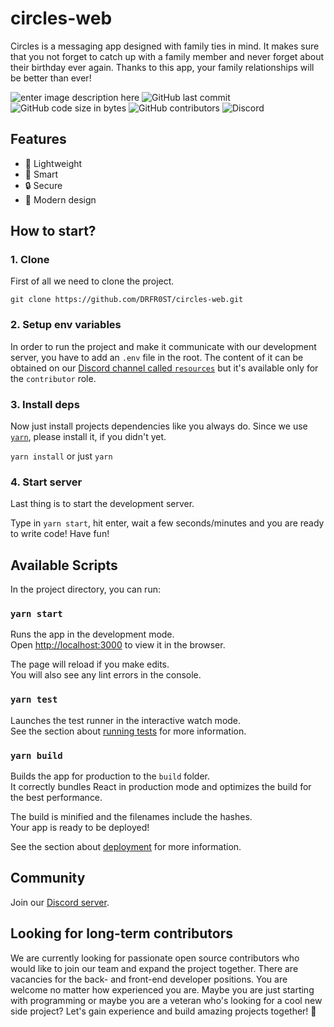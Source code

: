 circles-web
===========
Circles is a messaging app designed with family ties in mind. It makes sure that you not forget to catch up with a family member and never forget about their birthday ever again. Thanks to this app, your family relationships will be better than ever!

![enter image description here](https://img.shields.io/github/workflow/status/DRFR0ST/circles-web/Build%20and%20Deploy?style=for-the-badge) ![GitHub last commit](https://img.shields.io/github/last-commit/DRFR0ST/circles-web?color=%23ef6c00&style=for-the-badge) ![GitHub code size in bytes](https://img.shields.io/github/languages/code-size/DRFR0ST/circles-web?style=for-the-badge) ![GitHub contributors](https://img.shields.io/github/contributors/DRFR0ST/circles-web?style=for-the-badge)  ![Discord](https://img.shields.io/discord/727201090164097114?color=%20%237289da&label=Discord&style=for-the-badge)

## Features
- 🚀 Lightweight
- 🤯 Smart
- 🔒 Secure
- 🌟 Modern design


## How to start?

### 1. Clone
First of all we need to clone the project.

`git clone https://github.com/DRFR0ST/circles-web.git`

### 2. Setup env variables
In order to run the project and make it communicate with our development server, you have to add an `.env` file in the root.
The content of it can be obtained on our [Discord channel called `resources`](https://discord.gg/JyPFtzPa) but it's available only for the `contributor` role.

### 3. Install deps
Now just install projects dependencies like you always do. Since we use [`yarn`](https://yarnpkg.com/), please install it, if you didn't yet.

`yarn install` or just `yarn`

### 4. Start server
Last thing is to start the development server.

Type in `yarn start`, hit enter, wait a few seconds/minutes and you are ready to write code!
Have fun!


## Available Scripts

In the project directory, you can run:

### `yarn start`

Runs the app in the development mode.<br />
Open [http://localhost:3000](http://localhost:3000) to view it in the browser.

The page will reload if you make edits.<br />
You will also see any lint errors in the console.

### `yarn test`

Launches the test runner in the interactive watch mode.<br />
See the section about [running tests](https://facebook.github.io/create-react-app/docs/running-tests) for more information.

### `yarn build`

Builds the app for production to the `build` folder.<br />
It correctly bundles React in production mode and optimizes the build for the best performance.

The build is minified and the filenames include the hashes.<br />
Your app is ready to be deployed!

See the section about [deployment](https://facebook.github.io/create-react-app/docs/deployment) for more information.

## Community
Join our [Discord server](https://discord.gg/k7Kex2v).

## Looking for long-term contributors
We are currently looking for passionate open source contributors who would like to join our team and expand the project together. There are vacancies for the back- and front-end developer positions. You are welcome no matter how experienced you are. Maybe you are just starting with programming or maybe you are a veteran who's looking for a cool new side project? Let's gain experience and build amazing projects together! 🤗
